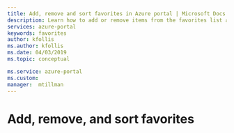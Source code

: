 ```yaml
---
title: Add, remove and sort favorites in Azure portal | Microsoft Docs 
description: Learn how to add or remove items from the favorites list and sort the order of items
services: azure-portal
keywords: favorites
author: kfollis
ms.author: kfollis
ms.date: 04/03/2019
ms.topic: conceptual

ms.service: azure-portal
ms.custom: 
manager:  mtillman
---
```

# Add, remove, and sort favorites
